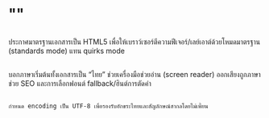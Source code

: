 # "<head>"
## <!DOCTYPE html>
  ประกาศมาตรฐานเอกสารเป็น HTML5 เพื่อให้เบราว์เซอร์ตีความฟีเจอร์/เลย์เอาต์ด้วยโหมดมาตรฐาน (standards mode) แทน quirks mode

## <html lang="th">
  บอกภาษาเริ่มต้นทั้งเอกสารเป็น “ไทย”  ช่วยเครื่องมือช่วยอ่าน (screen reader) ออกเสียงถูกภาษา ช่วย SEO และการเลือกฟอนต์ fallback/ฮินต์การตัดคำ

## <meta charset="UTF-8">
    กำหนด encoding เป็น UTF-8 เพื่อรองรับอักขระไทยและสัญลักษณ์สากลโดยไม่เพี้ยน
